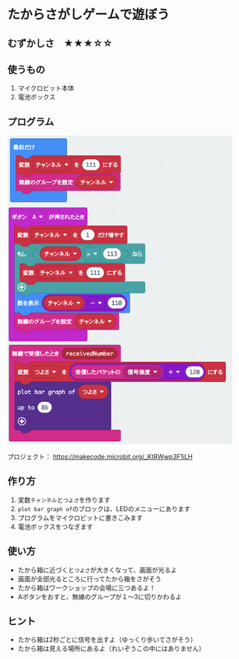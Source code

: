 # たからさがしゲームで遊ぼう

## むずかしさ　★★★☆☆

## 使うもの
1. マイクロビット本体
2. 電池ボックス

## プログラム

![](./treasure.png)


プロジェクト： https://makecode.microbit.org/_KtRWwp3F1iLH

## 作り方

1. 変数`チャンネル`と`つよさ`を作ります
2. `plot bar graph of`のブロックは、LEDのメニューにあります
3. プログラムをマイクロビットに書きこみます
4. 電池ボックスをつなぎます

## 使い方

* たから箱に近づくと`つよさ`が大きくなって、画面が光るよ
* 画面が全部光るところに行ってたから箱をさがそう
* たから箱はワークショップの会場に三つあるよ！
* Aボタンをおすと、無線のグループが１〜3に切りかわるよ

## ヒント

* たから箱は2秒ごとに信号を出すよ（ゆっくり歩いてさがそう）
* たから箱は見える場所にあるよ（れいぞうこの中にはありません）
